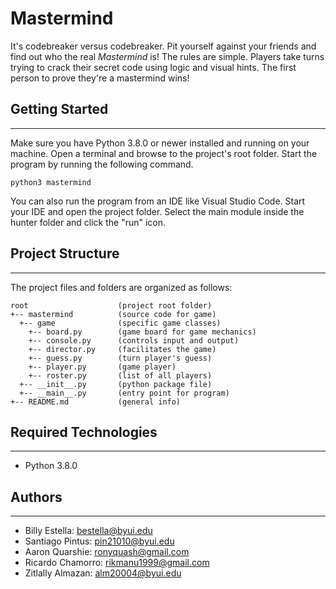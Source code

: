 # Mastermind
It's codebreaker versus codebreaker. Pit yourself against your friends 
and find out who the real <i>Mastermind</i> is! The rules are simple. 
Players take turns trying to crack their secret code using logic and visual 
hints. The first person to prove they're a mastermind wins!

## Getting Started
---
Make sure you have Python 3.8.0 or newer installed and running on your machine. 
Open a terminal and browse to the project's root folder. Start the program by 
running the following command.
```
python3 mastermind 
```
You can also run the program from an IDE like Visual Studio Code. Start your IDE 
and open the project folder. Select the main module inside the hunter folder and 
click the "run" icon.

## Project Structure
---
The project files and folders are organized as follows:
```
root                    (project root folder)
+-- mastermind          (source code for game)
  +-- game              (specific game classes)
    +-- board.py        (game board for game mechanics)
    +-- console.py      (controls input and output)
    +-- director.py     (facilitates the game)
    +-- guess.py        (turn player's guess)
    +-- player.py       (game player)
    +-- roster.py       (list of all players)
  +-- __init__.py       (python package file)
  +-- __main__.py       (entry point for program)
+-- README.md           (general info)
```

## Required Technologies
---
* Python 3.8.0

## Authors
---
* Billy Estella: bestella@byui.edu  
* Santiago Pintus: pin21010@byui.edu  
* Aaron Quarshie: ronyquash@gmail.com  
* Ricardo Chamorro: rikmanu1999@gmail.com  
* Zitlally Almazan: alm20004@byui.edu  
